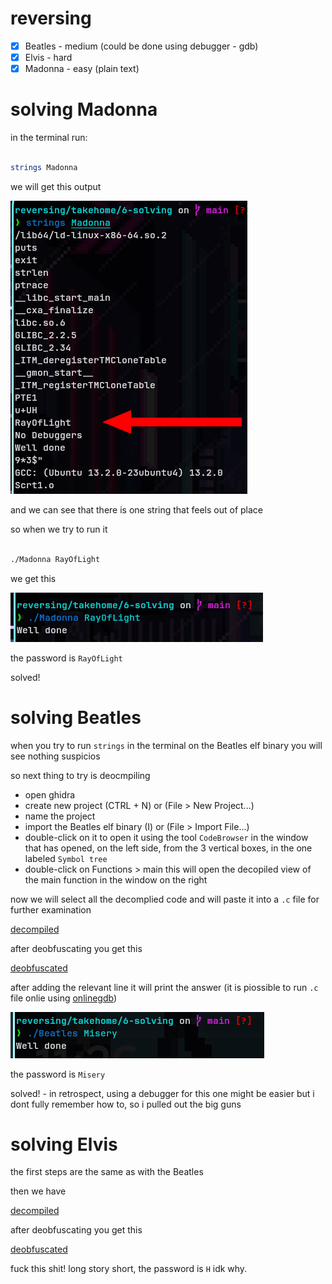 # reversing

- [x] Beatles - medium (could be done using debugger - gdb)
- [x] Elvis - hard
- [x] Madonna - easy (plain text)

# solving Madonna

in the terminal run:

```bash

strings Madonna

```

we will get this output

![strings output](assets/stirngs-madonna-output.png)

and we can see that there is one string that feels out of place

so when we try to run it

```bash

./Madonna RayOfLight

```

we get this

![solution](assets/madonna-RayOfLight-output.png)

the password is `RayOfLight`

solved!

# solving Beatles

when you try to run `strings` in the terminal on the Beatles elf binary you will see nothing suspicios

so next thing to try is deocmpiling

- open ghidra
- create new project (CTRL + N) or (File > New Project...)
- name the project
- import the Beatles elf binary (I) or (File > Import File...)
- double-click on it to open it using the tool `CodeBrowser`
in the window that has opened, on the left side, from the 3 vertical boxes, in the one labeled `Symbol tree`
- double-click on Functions > main
this will open the decopiled view of the main function in the window on the right

now we will select all the decomplied code and will paste it into a `.c` file for further examination

[decompiled](Beatles-decompiled.c)

after deobfuscating you get this

[deobfuscated](Beatles-deobfuscated.c)

after adding the relevant line it will print the answer (it is piossible to run `.c` file onlie using [onlinegdb](https://www.onlinegdb.com/))

![solution](assets/beatles-Misery-output.png)

the password is `Misery`

solved! - in retrospect, using a debugger for this one might be easier but i dont fully remember how to, so i pulled out the big guns

# solving Elvis

the first steps are the same as with the Beatles

then we have

[decompiled](Elvis-decompiled.c)

after deobfuscating you get this

[deobfuscated](Elvis-deobfuscated.c)

fuck this shit! long story short, the password is `H` idk why.
